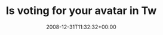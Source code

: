 ---
retweeted: false
source: <a href="http://twitter.com" rel="nofollow">Twitter Web Client</a>
entities:
  hashtags:
  - text: avatarcombat
    indices:
    - '73'
    - '86'
  symbols: []
  user_mentions: []
  urls: []
display_text_range:
- '0'
- '86'
favorite_count: '0'
id_str: '1087799058'
truncated: false
retweet_count: '0'
id: '1087799058'
created_at: Wed Dec 31 11:32:32 +0000 2008
favorited: false
full_text: 'Is voting for your avatar in Twitter Avatar Combat at http://twit.pix.ly
  #avatarcombat'
lang: en
tags:
- avatarcombat
- pesos:twitter
date: '2008-12-31T11:32:32+00:00'
src: https://twitter.com/bascht/status/1087799058
original_url: https://twitter.com/bascht/status/1087799058
type: twitter_tweet
text: 'Is voting for your avatar in Twitter Avatar Combat at http://twit.pix.ly #avatarcombat'
title: Is voting for your avatar in Tw

---
